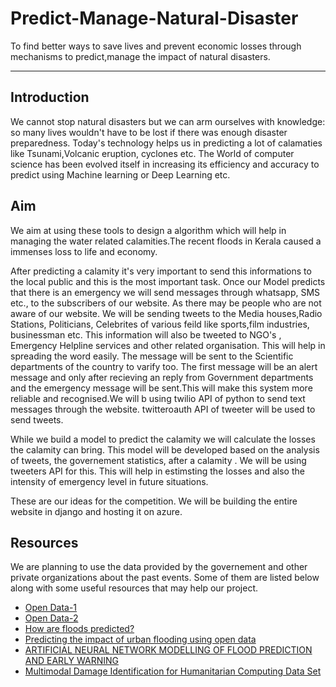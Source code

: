 # Predict-Manage-Natural-Disaster
  To find better ways to save lives and prevent economic losses through mechanisms to predict,manage the impact of natural disasters.
<hr>

## Introduction

  We cannot stop natural disasters but we can arm ourselves with knowledge: so many lives wouldn't have to be lost if there was enough disaster preparedness. Today's technology helps us in predicting a lot of calamaties like Tsunami,Volcanic eruption, cyclones etc. The World of computer science has been evolved itself in increasing its efficiency and accuracy to predict using Machine learning or Deep Learning etc.

## Aim

  We aim at using these tools to design a algorithm which will help in managing the water related calamities.The recent floods in Kerala caused a immenses loss to life and economy.

  After predicting a calamity it's very important to send this informations to the local public and this is the most important task. Once our Model predicts that there is an emergency we will send messages through whatsapp, SMS etc., to the subscribers of our website. As there may be people who are not aware of our website. We will be sending tweets to the Media houses,Radio Stations, Politicians, Celebrites of various feild like sports,film industries, businessman etc. This information will also be tweeted to NGO's , Emergency Helpline services and other related organisation. This will help in spreading the word easily. The message will be sent to the Scientific departments of the country to varify too. The first message will be an alert message and only after recieving an reply from Government departments and the emergency message will be sent.This will make this system more reliable and recognised.We will b using twilio API of python to send text messages through the website. twitteroauth API of tweeter will be used to send tweets.

   While we build a model to predict the calamity we will calculate the losses the calamity can bring. This model will be developed based on the analysis of tweets, the governement statistics, after a calamity . We will be using tweeters API for this. This will help in estimsting the losses and also the intensity of emergency level in future situations.

These are our ideas for the competition. We will be building the entire website in django and hosting it on azure.

## Resources

  We are planning to use the data provided by the governement and other private organizations about the past events. Some of them are listed below along with some useful resources that may help our project.
  * [Open Data-1](https://data.gov.in/resources/state-wise-details-damage-due-cyclonic-storm-flash-floods-floods-landslides-cloudburst-etc)
  *  [Open Data-2](https://data.gov.in/resources/state-wise-details-cropped-areas-affected-due-cycloneflash-floodfloodslandslidescloudburst)
  * [How are floods predicted?](https://www.usgs.gov/faqs/how-are-floods-predicted?qt-news_science_products=0#qt-news_science_products)
  * [Predicting the impact of urban flooding using open data](https://www.ncbi.nlm.nih.gov/pmc/articles/PMC4892441/)
  * [ARTIFICIAL NEURAL NETWORK MODELLING OF FLOOD PREDICTION AND EARLY WARNING](https://www.ufs.ac.za/docs/librariesprovider22/disaster-management-training-and-education-centre-for-africa-(dimtec)-documents/dissertations/2272.pdf?sfvrsn=11fdf821_2)
  * [Multimodal Damage Identification for Humanitarian Computing Data Set](https://archive.ics.uci.edu/ml/datasets/Multimodal+Damage+Identification+for+Humanitarian+Computing)
